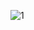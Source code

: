 
![1](https://github.com/firestrong15/EC2024/assets/162285614/4a6a43fb-c8e9-4405-a620-8d469e674947)

